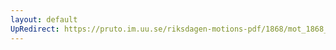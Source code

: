 ```yaml
---
layout: default
UpRedirect: https://pruto.im.uu.se/riksdagen-motions-pdf/1868/mot_1868__ak__218.pdf
---
```


